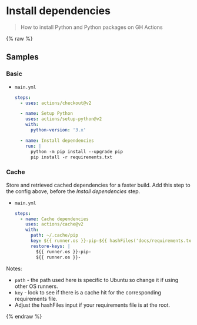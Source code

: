 # Install dependencies
> How to install Python and Python packages on GH Actions

{% raw %}

## Samples

### Basic

- `main.yml`
    ```yaml
    steps:
      - uses: actions/checkout@v2

      - name: Setup Python
        uses: actions/setup-python@v2
        with:
          python-version: '3.x'

      - name: Install dependencies
        run: |
          python -m pip install --upgrade pip
          pip install -r requirements.txt
    ```

### Cache

Store and retrieved cached dependencies for a faster build. Add this step to the config above, before the _Install dependencies_ step.

- `main.yml`
    ```yaml
    steps:
      - name: Cache dependencies
        uses: actions/cache@v2
        with:
          path: ~/.cache/pip
          key: ${{ runner.os }}-pip-${{ hashFiles('docs/requirements.txt') }}
          restore-keys: |
            ${{ runner.os }}-pip-
            ${{ runner.os }}-
    ```

Notes:

- `path` - the path used here is specific to Ubuntu so change it if using other OS runners.
- `key` - look to see if there is a cache hit for the corresponding requirements file.
- Adjust the hashFiles input if your requirements file is at the root.

{% endraw %}
